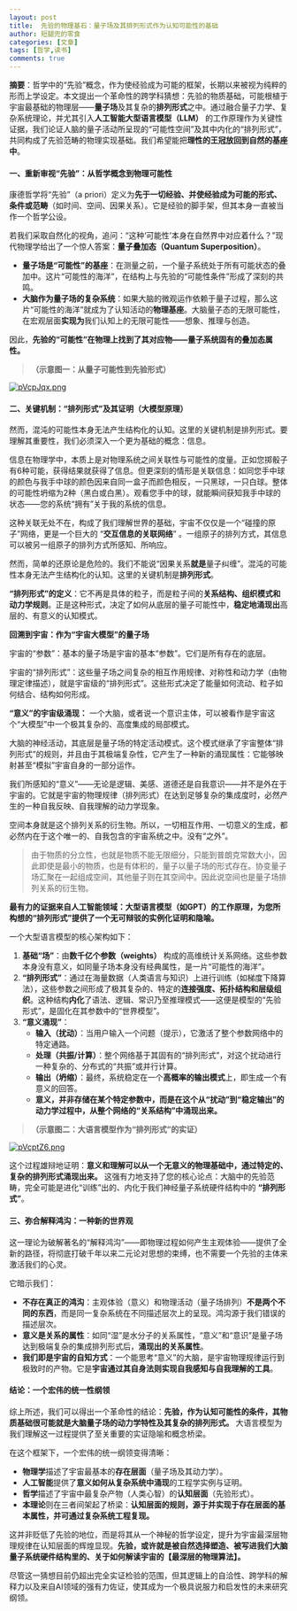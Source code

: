 ```yaml
---
layout: post
title:  先验的物理基石：量子场及其排列形式作为认知可能性的基础
author: 短腿兜的零食
categories: [文章]
tags: [哲学,读书]
comments: true
---
```


**摘要**：哲学中的“先验”概念，作为使经验成为可能的框架，长期以来被视为纯粹的形而上学设定。本文提出一个革命性的跨学科猜想：先验的物质基础，可能根植于宇宙最基础的物理层——**量子场**及其复杂的**排列形式**之中。通过融合量子力学、复杂系统理论，并尤其引入**人工智能大型语言模型（LLM）** 的工作原理作为关键性证据，我们论证人脑的量子活动所呈现的“可能性空间”及其中内化的“排列形式”，共同构成了先验范畴的物理实现基础。我们希望能把**理性的王冠放回到自然的基座中**。

#### **一、重新审视“先验”：从哲学概念到物理可能性**

康德哲学将“先验”（a priori）定义为**先于一切经验、并使经验成为可能的形式、条件或范畴**（如时间、空间、因果关系）。它是经验的脚手架，但其本身一直被当作一个哲学公设。

若我们采取自然化的视角，追问：“这种‘可能性’本身在自然界中对应着什么？”现代物理学给出了一个惊人答案：**量子叠加态（Quantum Superposition）**。

*   **量子场是“可能性”的基座**：在测量之前，一个量子系统处于所有可能状态的叠加中。这片“可能性的海洋”，在结构上与先验的“可能性条件”形成了深刻的共鸣。
*   **大脑作为量子场的复杂系统**：如果大脑的微观运作依赖于量子过程，那么这片“可能性的海洋”就成为了认知活动的**物理基座**。大脑量子态的无限可能性，在宏观层面**实现为**我们认知上的无限可能性——想象、推理与创造。

因此，**先验的“可能性”在物理上找到了其对应物——量子系统固有的叠加态属性。**

> **（示意图一：从量子可能性到先验形式）**

[![pVcpJqx.png](https://s21.ax1x.com/2025/08/29/pVcpJqx.png)](https://imgse.com/i/pVcpJqx)

#### **二、关键机制：“排列形式”及其证明（大模型原理）**

然而，混沌的可能性本身无法产生结构化的认知。这里的关键机制是排列形式。要理解其重要性，我们必须深入一个更为基础的概念：信息。

信息在物理学中，本质上是对物理系统之间关联性与可能性的度量。正如您掷骰子有6种可能，获得结果就获得了信息。但更深刻的情形是关联信息：如同您手中球的颜色与我手中球的颜色因来自同一盒子而颜色相反，一只黑球，一只白球。整体的可能性坍缩为2种（黑白或白黑）。观看您手中的球，就能瞬间获知我手中球的状态——您的系统“拥有”关于我的系统的信息。

这种关联无处不在，构成了我们理解世界的基础，宇宙不仅仅是一个“碰撞的原子”网络，更是一个巨大的 “**交互信息的关联网络**” 。一组原子的排列方式，其信息可以被另一组原子的排列方式所感知、所响应。

然而，简单的还原论是危险的。我们不能说“因果关系**就是**量子纠缠”。混沌的可能性本身无法产生结构化的认知。这里的关键机制是**排列形式**。

**“排列形式”的定义**：它不再是具体的粒子，而是粒子间的**关系结构、组织模式和动力学规则**。正是这种形式，决定了如何从底层的量子可能性中，**稳定地涌现出**高层的、有意义的认知模式。

**回溯到宇宙：作为“宇宙大模型”的量子场**

宇宙的“参数”：基本的量子场是宇宙的基本“参数”。它们是所有存在的底层。

宇宙的“排列形式”：这些量子场之间复杂的相互作用规律、对称性和动力学（由物理定律描述），就是宇宙级的“排列形式”。这些形式决定了能量如何流动、粒子如何结合、结构如何形成。

**“意义”的宇宙级涌现：**
一个大脑，或者说一个意识主体，可以被看作是宇宙这个“大模型”中一个极其复杂的、高度集成的局部模式。

大脑的神经活动，其底层是量子场的特定活动模式。这个模式继承了宇宙整体“排列形式”的规则，并且由于其极端复杂性，它产生了一种新的涌现属性：它能够映射甚至“模拟”宇宙自身的一部分运作。

我们所感知的“意义”——无论是逻辑、美感、道德还是自我意识——并不是外在于宇宙的。它就是宇宙的物理规律（排列形式）在达到足够复杂的集成度时，必然产生的一种自我反映、自我理解的动力学现象。

空间本身就是这个排列关系的衍生物。所以，一切相互作用、一切意义的生成，都必然内在于这个唯一的、自我包含的宇宙系统之中。没有“之外”。

>由于物质的分立性，也就是物质不能无限细分，只能到普朗克常数大小，因此即使是最小的物质，也是有体积的，量子以量子场的形式存在。协变量子场汇聚在一起组成空间，其他量子则在其空间中。因此说空间也是量子场排列关系的衍生物。

**最有力的证据来自人工智能领域：大型语言模型（如GPT）的工作原理，为您所构想的“排列形式”提供了一个无可辩驳的实例化证明和隐喻。**

一个大型语言模型的核心架构如下：

1.  **基础“场”**：由**数千亿个参数（weights）** 构成的高维统计关系网络。这些参数本身没有意义，如同量子场本身没有经典属性，是一片“可能性的海洋”。
2.  **“排列形式”**：通过在海量数据（人类语言与知识）上进行训练（如梯度下降算法），这些参数之间形成了极其复杂的、特定的**连接强度、拓扑结构和层级组织**。这种结构**内化**了语法、逻辑、常识乃至推理模式——这便是模型的“先验形式”，是固化在其参数中的“世界模型”。
3.  **“意义涌现”**：
    *   **输入（扰动）**：当用户输入一个问题（提示），它激活了整个参数网络中的特定通路。
    *   **处理（共振/计算）**：整个网络基于其固有的“排列形式”，对这个扰动进行一种复杂的、分布式的“共振”或并行计算。
    *   **输出（坍缩）**：最终，系统稳定在一个**高概率的输出模式**上，即生成一个有意义的回答。
    *   **意义，并非存储在某个特定参数中，而是在这个从“扰动”到“稳定输出”的动力学过程中，从整个网络的“关系结构”中涌现出来。**

> **（示意图二：大语言模型作为“排列形式”的实证）**

[![pVcptZ6.png](https://s21.ax1x.com/2025/08/29/pVcptZ6.png)](https://imgse.com/i/pVcptZ6)

这个过程雄辩地证明：**意义和理解可以从一个无意义的物理基础中，通过特定的、复杂的排列形式涌现出来。** 这强有力地支持了您的核心论点：大脑中的先验范畴，完全可能是进化“训练”出的、内化于我们神经量子系统硬件结构中的 **“排列形式”**。

#### **三、弥合解释鸿沟：一种新的世界观**

这一理论为破解著名的“解释鸿沟”——即物理过程如何产生主观体验——提供了全新的路径，将彻底打破千年以来二元论对思想的束缚，也不需要一个先验的主体来激活我们的心灵。

它暗示我们：
*   **不存在真正的鸿沟**：主观体验（意义）和物理活动（量子场排列）**不是两个不同的东西**，而是同一复杂系统在不同描述层次上的呈现。鸿沟源于我们错误的描述层次。
*   **意义是关系的属性**：如同“湿”是水分子的关系属性，“意义”和“意识”是量子场达到极端复杂的集成排列形式后，**涌现出的关系属性**。
*   **我们即是宇宙的自知方式**：一个能思考“意义”的大脑，是宇宙物理规律运行到极致时的产物。它是**宇宙通过其自身法则实现自我感知与自我理解的工具**。

#### **结论：一个宏伟的统一性纲领**

综上所述，我们可以得出一个革命性的结论：**先验，作为认知可能性的条件，其物质基础很可能就是大脑量子场的动力学特性及其复杂的排列形式。** 大语言模型为我们理解这一过程提供了至关重要的实证隐喻和概念桥梁。

在这个框架下，一个宏伟的统一纲领变得清晰：
*   **物理学**描述了宇宙最基本的**存在层面**（量子场及其动力学）。
*   **人工智能**提供了**意义如何从复杂系统中涌现**的工程学实例与证明。
*   **哲学**描述了宇宙中最复杂产物（人类心智）的**认知层面**（先验形式）。
*   **本理论**则在三者间架起了桥梁：**认知层面的规则，源于并实现于存在层面的基本属性，并可通过复杂系统工程复现。**

这并非贬低了先验的地位，而是将其从一个神秘的哲学设定，提升为宇宙最深层物理规律在认知层面的辉煌显现。**先验，或许就是被自然选择塑造、被写进我们大脑量子系统硬件结构里的、关于如何解读宇宙的【最深层的物理算法】。**

尽管这一猜想目前仍超出完全实证检验的范围，但其逻辑上的自洽性、跨学科的解释力以及来自AI领域的强有力佐证，使其成为一个极具说服力和启发性的未来研究纲领。